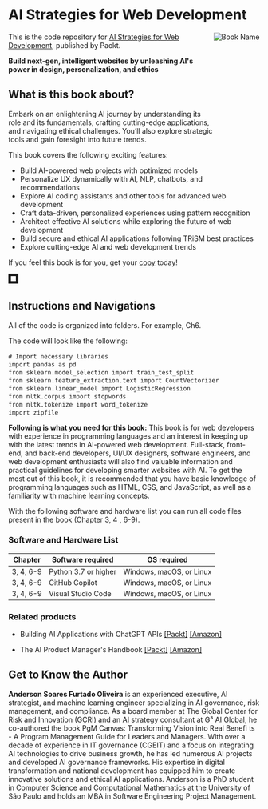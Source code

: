  # ​AI Strategies for Web Development

<a href="https://www.packtpub.com/en-us/product/ai-strategies-for-web-development-9781835886304"><img src="https://content.packt.com/_/image/original/B22204/cover_image_large.jpg" alt="Book Name" height="256px" align="right"></a>

This is the code repository for [​AI Strategies for Web Development](https://www.packtpub.com/en-us/product/ai-strategies-for-web-development-9781835886304), published by Packt.

**Build next-gen, intelligent websites by unleashing AI's power in design, personalization, and ethics**

## What is this book about?
Embark on an enlightening AI journey by understanding its role and its fundamentals, crafting cutting-edge applications, and navigating ethical challenges. You’ll also explore strategic tools and gain foresight into future trends.

This book covers the following exciting features:
* Build AI-powered web projects with optimized models
* Personalize UX dynamically with AI, NLP, chatbots, and recommendations
* Explore AI coding assistants and other tools for advanced web development
* Craft data-driven, personalized experiences using pattern recognition
* Architect effective AI solutions while exploring the future of web development
* Build secure and ethical AI applications following TRiSM best practices
* Explore cutting-edge AI and web development trends

If you feel this book is for you, get your [copy](https://www.amazon.com/Strategies-Web-Development-intelligent-personalization/dp/1835886302) today!

<a href="https://www.packtpub.com/?utm_source=github&utm_medium=banner&utm_campaign=GitHubBanner"><img src="https://raw.githubusercontent.com/PacktPublishing/GitHub/master/GitHub.png" 
alt="https://www.packtpub.com/" border="5" /></a>


## Instructions and Navigations
All of the code is organized into folders. For example, Ch6.

The code will look like the following:
```
# Import necessary libraries
import pandas as pd
from sklearn.model_selection import train_test_split
from sklearn.feature_extraction.text import CountVectorizer
from sklearn.linear_model import LogisticRegression
from nltk.corpus import stopwords
from nltk.tokenize import word_tokenize
import zipfile
```

**Following is what you need for this book:**
This book is for web developers with experience in programming languages and an interest in keeping up with the latest trends in AI-powered web development. Full-stack, front-end, and back-end developers, UI/UX designers, software engineers, and web development enthusiasts will also find valuable information and practical guidelines for developing smarter websites with AI. To get the most out of this book, it is recommended that you have basic knowledge of programming languages such as HTML, CSS, and JavaScript, as well as a familiarity with machine learning concepts.

With the following software and hardware list you can run all code files present in the book (Chapter 3, 4 , 6-9).

### Software and Hardware List

| Chapter  | Software required                   | OS required                        |
| -------- | ------------------------------------| -----------------------------------|
| 3, 4, 6-9        | Python 3.7 or higher                     | Windows, macOS, or Linux |
| 3, 4, 6-9        | GitHub Copilot            |Windows, macOS, or Linux |
| 3, 4, 6-9        | Visual Studio Code            | Windows, macOS, or Linux |

### Related products
* Building AI Applications with ChatGPT APIs [[Packt]](https://www.packtpub.com/en-us/product/building-ai-applications-with-chatgpt-apis-9781805127567) [[Amazon]](https://www.amazon.com/Building-Applications-ChatGPT-APIs-DALL/dp/180512756X)

* The AI Product Manager's Handbook [[Packt]](https://www.packtpub.com/en-us/product/the-ai-product-managers-handbook-9781804612934) [[Amazon]](https://www.amazon.com/AI-Product-Managers-Handbook-advantage/dp/1804612936)

## Get to Know the Author
**Anderson Soares Furtado Oliveira** is an experienced executive, AI strategist, and machine learning
engineer specializing in AI governance, risk management, and compliance. As a board member at The
Global Center for Risk and Innovation (GCRI) and an AI strategy consultant at G³ AI Global, he
co-authored the book PgM Canvas: Transforming Vision into Real Benefi ts - A Program Management
Guide for Leaders and Managers. With over a decade of experience in IT governance (CGEIT) and a
focus on integrating AI technologies to drive business growth, he has led numerous AI projects and
developed AI governance frameworks.
His expertise in digital transformation and national development has equipped him to create
innovative solutions and ethical AI applications. Anderson is a PhD student in Computer Science and
Computational Mathematics at the University of São Paulo and holds an MBA in Software Engineering
Project Management.
